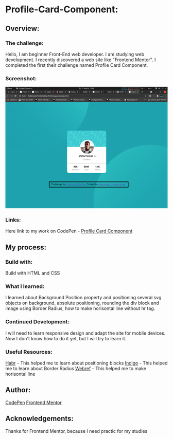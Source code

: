# Profile-Card-Component:
## Overview:
  ### The challenge:
Hello, I am beginner Front-End web developer. I am studying web development. I recently discovered a web site like "Frontend Mentor".
I completed the first their challenge named Profile Card Component.
### Screenshot:
![](./screenshot.png)
### Links:
Here link to my work on CodePen - [Profile Card Component](https://codepen.io/icewarrior01/full/BaQXGLa)
## My process:
  ### Build with:
Build with HTML and CSS
### What I learned:
I learned about Background Position property and positioning several svg objects on background, absolute positioning, rounding the div block and image using Border Radius, how to make horisontal line without hr tag.
### Continued Development:
I will need to learn responsive design and adapt the site for mobile devices. Now I don't know how to do it yet, but I will try to learn it.
### Useful Resources:
[Habr](https://habr.com/ru/company/netcracker/blog/277433/) - This helped me to learn about positioning blocks
[Indigo](https://idg.net.ua/blog/uchebnik-css/ispolzovanie-css/border-radius) - This helped me to learn about Border Radius
[Webref](https://webref.ru/recipe/2371) - This helped me to make horisontal line
## Author:
[CodePen](https://codepen.io/icewarrior01/full/BaQXGLa)
[Frontend Mentor](https://www.frontendmentor.io/solutions/html-css-xy32zk7s-)
## Acknowledgements:
Thanks for Frontend Mentor, because I need practic for my studies
